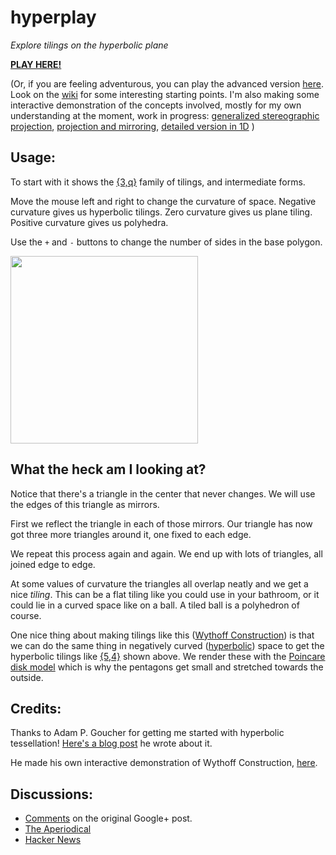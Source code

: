 hyperplay
=========

*Explore tilings on the hyperbolic plane*

[**PLAY HERE!**](http://timhutton.github.io/hyperplay/) 

(Or, if you are feeling adventurous, you can play the advanced version [here](http://timhutton.github.io/hyperplay/index_sliders.html). Look on the [wiki](https://github.com/timhutton/hyperplay/wiki) for some interesting starting points. I'm also making some interactive demonstration of the concepts involved, mostly for my own understanding at the moment, work in progress: [generalized stereographic projection](http://timhutton.github.io/hyperplay/generalized_stereographic_projection.html), [projection and mirroring](http://timhutton.github.io/hyperplay/projection_and_mirroring.html), [detailed version in 1D](http://timhutton.github.io/hyperplay/explanation_1D.html) )

Usage:
------

To start with it shows the [{3,q}](https://en.wikipedia.org/wiki/Triangular_tiling#Related_polyhedra_and_tilings) family of tilings, and intermediate forms. 

Move the mouse left and right to change the curvature of space. Negative curvature gives us hyperbolic tilings. Zero curvature gives us plane tiling. Positive curvature gives us polyhedra. 

Use the ```+``` and ```-``` buttons to change the number of sides in the base polygon.

<a href="http://timhutton.github.io/hyperplay/"><img src="http://timhutton.github.io/hyperplay/logo.png" width="300" /></a>

What the heck am I looking at?
------------------------------

Notice that there's a triangle in the center that never changes. We will use the edges of this triangle as mirrors. 

First we reflect the triangle in each of those mirrors. Our triangle has now got three more triangles around it, one fixed to each edge.

We repeat this process again and again. We end up with lots of triangles, all joined edge to edge.

At some values of curvature the triangles all overlap neatly and we get a nice *tiling*. This can be a flat tiling like you could use in your bathroom, or it could lie in a curved space like on a ball. A tiled ball is a polyhedron of course.

One nice thing about making tilings like this ([Wythoff Construction](https://en.wikipedia.org/wiki/Wythoff_construction)) is that we can do the same thing in negatively curved ([hyperbolic](https://en.wikipedia.org/wiki/Hyperbolic_space)) space to get the hyperbolic tilings like [{5,4}](https://en.wikipedia.org/wiki/Order-4_pentagonal_tiling) shown above. We render these with the [Poincare disk model](https://en.wikipedia.org/wiki/Poincar%C3%A9_disk_model) which is why the pentagons get small and stretched towards the outside.

Credits:
--------

Thanks to Adam P. Goucher for getting me started with hyperbolic tessellation! [Here's a blog post](http://cp4space.wordpress.com/2014/09/12/hyperbolic-minecraft/) he wrote about it.

He made his own interactive demonstration of Wythoff Construction, [here](http://demonstrations.wolfram.com/WythoffConstructionOfPolyhedra/).

Discussions:
------------

* [Comments](https://plus.google.com/110214848059767137292/posts/fXR8AChDbSY) on the original Google+ post.
* [The Aperiodical](http://aperiodical.com/2014/09/have-fun-playing-with-curvature/)
* [Hacker News](https://news.ycombinator.com/item?id=8317895)


